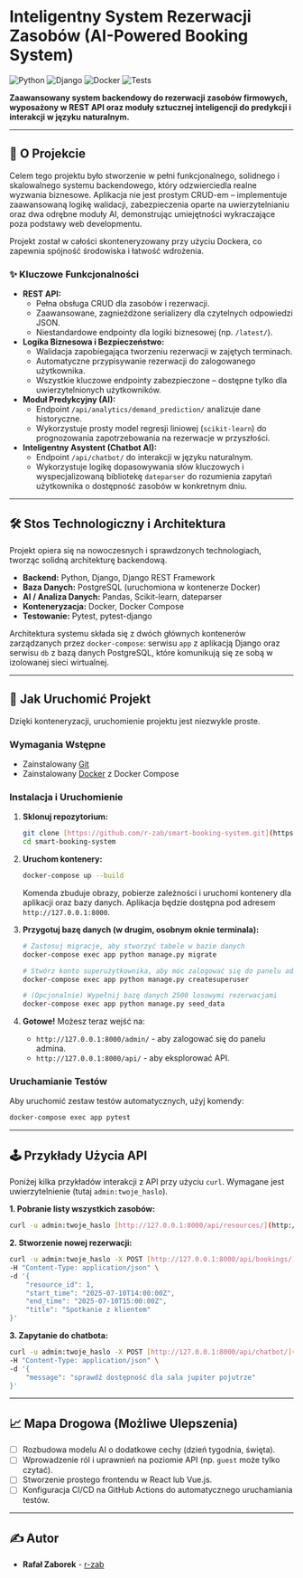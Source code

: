 # Inteligentny System Rezerwacji Zasobów (AI-Powered Booking System)

![Python](https://img.shields.io/badge/python-3.13-blue.svg)
![Django](https://img.shields.io/badge/django-5.2-green.svg)
![Docker](https://img.shields.io/badge/docker-enabled-blue.svg)
![Tests](https://img.shields.io/badge/tests-passing-brightgreen.svg)

**Zaawansowany system backendowy do rezerwacji zasobów firmowych, wyposażony w REST API oraz moduły sztucznej inteligencji do predykcji i interakcji w języku naturalnym.**

---

## 🧐 O Projekcie

Celem tego projektu było stworzenie w pełni funkcjonalnego, solidnego i skalowalnego systemu backendowego, który odzwierciedla realne wyzwania biznesowe. Aplikacja nie jest prostym CRUD-em – implementuje zaawansowaną logikę walidacji, zabezpieczenia oparte na uwierzytelnianiu oraz dwa odrębne moduły AI, demonstrując umiejętności wykraczające poza podstawy web developmentu.

Projekt został w całości skonteneryzowany przy użyciu Dockera, co zapewnia spójność środowiska i łatwość wdrożenia.

### ✨ Kluczowe Funkcjonalności

* **REST API:**
    * Pełna obsługa CRUD dla zasobów i rezerwacji.
    * Zaawansowane, zagnieżdżone serializery dla czytelnych odpowiedzi JSON.
    * Niestandardowe endpointy dla logiki biznesowej (np. `/latest/`).
* **Logika Biznesowa i Bezpieczeństwo:**
    * Walidacja zapobiegająca tworzeniu rezerwacji w zajętych terminach.
    * Automatyczne przypisywanie rezerwacji do zalogowanego użytkownika.
    * Wszystkie kluczowe endpointy zabezpieczone – dostępne tylko dla uwierzytelnionych użytkowników.
* **Moduł Predykcyjny (AI):**
    * Endpoint `/api/analytics/demand_prediction/` analizuje dane historyczne.
    * Wykorzystuje prosty model regresji liniowej (`scikit-learn`) do prognozowania zapotrzebowania na rezerwacje w przyszłości.
* **Inteligentny Asystent (Chatbot AI):**
    * Endpoint `/api/chatbot/` do interakcji w języku naturalnym.
    * Wykorzystuje logikę dopasowywania słów kluczowych i wyspecjalizowaną bibliotekę `dateparser` do rozumienia zapytań użytkownika o dostępność zasobów w konkretnym dniu.

---

## 🛠️ Stos Technologiczny i Architektura

Projekt opiera się na nowoczesnych i sprawdzonych technologiach, tworząc solidną architekturę backendową.

* **Backend:** Python, Django, Django REST Framework
* **Baza Danych:** PostgreSQL (uruchomiona w kontenerze Docker)
* **AI / Analiza Danych:** Pandas, Scikit-learn, dateparser
* **Konteneryzacja:** Docker, Docker Compose
* **Testowanie:** Pytest, pytest-django

Architektura systemu składa się z dwóch głównych kontenerów zarządzanych przez `docker-compose`: serwisu `app` z aplikacją Django oraz serwisu `db` z bazą danych PostgreSQL, które komunikują się ze sobą w izolowanej sieci wirtualnej.

---

## 🚀 Jak Uruchomić Projekt

Dzięki konteneryzacji, uruchomienie projektu jest niezwykle proste.

### Wymagania Wstępne

* Zainstalowany [Git](https://git-scm.com/)
* Zainstalowany [Docker](https://www.docker.com/products/docker-desktop/) z Docker Compose

### Instalacja i Uruchomienie

1.  **Sklonuj repozytorium:**
    ```bash
    git clone [https://github.com/r-zab/smart-booking-system.git](https://github.com/r-zab/smart-booking-system.git)
    cd smart-booking-system
    ```

2.  **Uruchom kontenery:**
    ```bash
    docker-compose up --build
    ```
    Komenda zbuduje obrazy, pobierze zależności i uruchomi kontenery dla aplikacji oraz bazy danych. Aplikacja będzie dostępna pod adresem `http://127.0.0.1:8000`.

3.  **Przygotuj bazę danych (w drugim, osobnym oknie terminala):**
    ```bash
    # Zastosuj migracje, aby stworzyć tabele w bazie danych
    docker-compose exec app python manage.py migrate

    # Stwórz konto superużytkownika, aby móc zalogować się do panelu admina
    docker-compose exec app python manage.py createsuperuser

    # (Opcjonalnie) Wypełnij bazę danych 2500 losowymi rezerwacjami
    docker-compose exec app python manage.py seed_data
    ```

4.  **Gotowe!** Możesz teraz wejść na:
    * `http://127.0.0.1:8000/admin/` - aby zalogować się do panelu admina.
    * `http://127.0.0.1:8000/api/` - aby eksplorować API.

### Uruchamianie Testów

Aby uruchomić zestaw testów automatycznych, użyj komendy:
```bash
docker-compose exec app pytest
```

---

## 🕹️ Przykłady Użycia API

Poniżej kilka przykładów interakcji z API przy użyciu `curl`. Wymagane jest uwierzytelnienie (tutaj `admin:twoje_haslo`).

**1. Pobranie listy wszystkich zasobów:**
```bash
curl -u admin:twoje_haslo [http://127.0.0.1:8000/api/resources/](http://127.0.0.1:8000/api/resources/)
```

**2. Stworzenie nowej rezerwacji:**
```bash
curl -u admin:twoje_haslo -X POST [http://127.0.0.1:8000/api/bookings/](http://127.0.0.1:8000/api/bookings/) \
-H "Content-Type: application/json" \
-d '{
    "resource_id": 1,
    "start_time": "2025-07-10T14:00:00Z",
    "end_time": "2025-07-10T15:00:00Z",
    "title": "Spotkanie z klientem"
}'
```

**3. Zapytanie do chatbota:**
```bash
curl -u admin:twoje_haslo -X POST [http://127.0.0.1:8000/api/chatbot/](http://127.0.0.1:8000/api/chatbot/) \
-H "Content-Type: application/json" \
-d '{
    "message": "sprawdź dostępność dla sala jupiter pojutrze"
}'
```

---

## 📈 Mapa Drogowa (Możliwe Ulepszenia)

* [ ] Rozbudowa modelu AI o dodatkowe cechy (dzień tygodnia, święta).
* [ ] Wprowadzenie ról i uprawnień na poziomie API (np. `guest` może tylko czytać).
* [ ] Stworzenie prostego frontendu w React lub Vue.js.
* [ ] Konfiguracja CI/CD na GitHub Actions do automatycznego uruchamiania testów.

---

## ✍️ Autor

* **Rafał Zaborek** - [r-zab](https://github.com/r-zab)